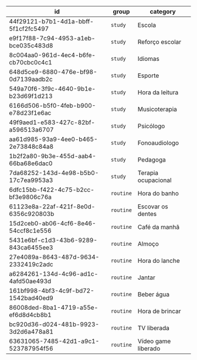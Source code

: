 | id                                   | group     | category            |
| ------------------------------------ | --------- | ------------------- |
| 44f29121-b7b1-4d1a-bbff-5f1cf2fc5497 | `study`   | Escola              |
| e9f17f88-7c94-4953-a1eb-bce035c483d8 | `study`   | Reforço escolar     |
| 8c004aa0-961d-4ec4-b6fe-cb70cbc0c4c1 | `study`   | Idiomas             |
| 648d5ce9-6880-476e-bf98-0d7139aadb2c | `study`   | Esporte             |
| 549a70f6-3f9c-4640-9b1e-b23d69f1d213 | `study`   | Hora da leitura     |
| 6166d506-b5f0-4feb-b900-e78d23f1e6ac | `study`   | Musicoterapia       |
| 49f9aed1-e583-427c-82bf-a596513a6707 | `study`   | Psicólogo           |
| aa61d985-93a9-4ee0-b465-2e73848c84a8 | `study`   | Fonoaudiologo       |
| 1b2f2a80-9b3e-455d-aab4-66ba68e6dac0 | `study`   | Pedagoga            |
| 7da68252-143d-4e98-b5b0-17c7ea9953a3 | `study`   | Terapia ocupacional |
| 6dfc15bb-f422-4c75-b2cc-bf3e9806c76a | `routine` | Hora do banho       |
| 61123e8a-22af-421f-8e0d-6356c920803b | `routine` | Escovar os dentes   |
| 15d2ceb0-ab06-4cf6-8e46-54ccf8c1e556 | `routine` | Café da manhã       |
| 5431e6bf-c1d3-43b6-9289-843ca6455ee3 | `routine` | Almoço              |
| 27e4089a-8643-487d-9634-2332419c2adc | `routine` | Hora do lanche      |
| a6284261-134d-4c96-ad1c-4afd50ae493d | `routine` | Jantar              |
| 161bf998-4bf3-4c9f-bd72-1542bad40ed9 | `routine` | Beber água          |
| 86008ded-8ba1-4719-a55e-ef6d8d4cb8b1 | `routine` | Hora de brincar     |
| bc920d36-d024-481b-9923-3d2d6a478a81 | `routine` | TV liberada         |
| 63631065-7485-42d1-a9c1-523787954f56 | `routine` | Vídeo game liberado |
